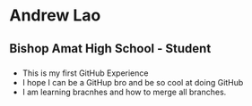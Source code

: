 # Andrew Lao
## Bishop Amat High School - Student
###
- This is my first GitHub Experience
- I hope I can be a GitHup bro and be so cool at doing GitHub
- I am learning bracnhes and how to merge all branches.
